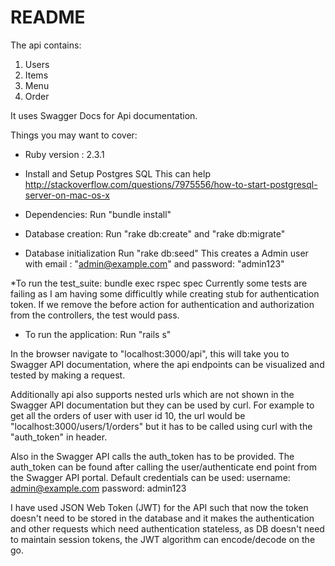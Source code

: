 # README

The api contains:
1. Users
2. Items
3. Menu
4. Order

It uses Swagger Docs for Api documentation.

Things you may want to cover:

* Ruby version : 2.3.1

* Install and Setup Postgres SQL
This can help http://stackoverflow.com/questions/7975556/how-to-start-postgresql-server-on-mac-os-x

* Dependencies: Run "bundle install"

* Database creation: Run "rake db:create" and "rake db:migrate"

* Database initialization Run "rake db:seed"
This creates a Admin user with email : "admin@example.com" and password: "admin123"

*To run the test_suite: bundle exec rspec spec
Currently some tests are failing as I am having some difficultly while creating stub for authentication token. If we remove the before action for authentication and authorization from the controllers, the test would pass.


* To run the application:
Run "rails s"

In the browser navigate to "localhost:3000/api", this will take you to Swagger API documentation, where the api endpoints can be visualized and tested by making a request.

Additionally api also supports nested urls which are not shown in the Swagger API documentation but they can be used by curl. For example to get all the orders of user with user id 10, the url would be "localhost:3000/users/1/orders" but it has to be called using curl with the "auth\_token" in header.

Also in the Swagger API calls the auth\_token has to be provided. The auth\_token can be found after calling the user/authenticate end point from the Swagger API portal.
Default credentials can be used:
username: admin@example.com
password: admin123


I have used JSON Web Token (JWT) for the API such that now the token doesn't need to be stored in the database and it makes the authentication and other requests which need authentication stateless, as DB doesn't need to maintain session tokens, the JWT algorithm can encode/decode on the go.
